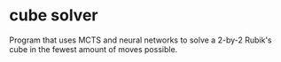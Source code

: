 # cube solver
Program that uses MCTS and neural networks to solve a 2-by-2 Rubik's cube in the fewest amount of moves possible.
